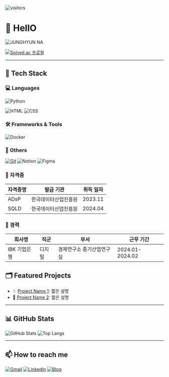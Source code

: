 <!-- 깃허브 방문자 수 -->
![visitors](https://komarev.com/ghpvc/?username=najung-h&color=blue)

# 👋 HellO
![JUNGHYUN NA](https://ifh.cc/g/628gJR.png)

[![Solved.ac
프로필](http://mazassumnida.wtf/api/v2/generate_badge?boj=junghyun_na321)](https://solved.ac/{junghyun_na321})

---

## 🔧 Tech Stack

### 💻 Languages
![Python](https://img.shields.io/badge/-Python-3776AB?logo=python&logoColor=white)

![HTML](https://img.shields.io/badge/-HTML5-E34F26?logo=html5&logoColor=white)
![CSS](https://img.shields.io/badge/-CSS3-1572B6?logo=css3&logoColor=white)


### 🛠️ Frameworks & Tools

![Docker](https://img.shields.io/badge/-Docker-2496ED?logo=docker&logoColor=white)

### 🧰 Others
[![Git](https://img.shields.io/badge/-Git-F05032?logo=git&logoColor=white)](https://github.com/najung-h)
![Notion](https://img.shields.io/badge/-Notion-000000?logo=notion&logoColor=white)
![Figma](https://img.shields.io/badge/-Figma-F24E1E?logo=figma&logoColor=white)

### 📜 자격증
| 자격증명                                          | 발급 기관               | 취득 일자   |
| --------------------------------------------- | ---------------------------- | ------- |
| ADsP                                          | 한국데이터산업진흥원          | 2023.11 |
| SQLD                                          | 한국데이터산업진흥원          | 2024.04 |

### 💼 경력
| 회사명                                          | 직군           | 부서      | 근무 기간   |
| --------------------------------------------- | ----------------| --------- | ------- |
| IBK 기업은행                                   | 디지털          | 경제연구소 중기산업연구실 | 2024.01-2024.02 |



## 🗂 Featured Projects

- ✨ [Project Name 1](https://github.com/najung-h/project1): 짧은 설명
- 🚀 [Project Name 2](https://github.com/najung-h/project2): 짧은 설명

---

## 📊 GitHub Stats

![GitHub Stats](https://github-readme-stats.vercel.app/api?username=najung-h&show_icons=true&theme=default&bg_color=00000000)
![Top Langs](https://github-readme-stats.vercel.app/api/top-langs/?username=najung-h&layout=compact&bg_color=00000000)

---

## 📫 How to reach me

[![Gmail](https://img.shields.io/badge/-Gmail-D14836?logo=gmail&logoColor=white)](mailto:junghyun.na321@gmail.com)
[![LinkedIn](https://img.shields.io/badge/-LinkedIn-0A66C2?logo=linkedin&logoColor=white)](https://www.linkedin.com/in/%EC%A0%95%ED%98%84-%EB%82%98-1145a62b8/)
[![Blog](https://img.shields.io/badge/-Tech%20Blog-000000?logo=github&logoColor=white)](https://hadahae2024.tistory.com/)

<!-- README 끝 -->

<!--
**najung-h/najung-h** is a ✨ _special_ ✨ repository because its `README.md` (this file) appears on your GitHub profile.

Here are some ideas to get you started:

- 🔭 I’m currently working on ...
- 🌱 I’m currently learning ...
- 👯 I’m looking to collaborate on ...
- 🤔 I’m looking for help with ...
- 💬 Ask me about ...
- 📫 How to reach me: ...
- 😄 Pronouns: ...
- ⚡ Fun fact: ...
-->
